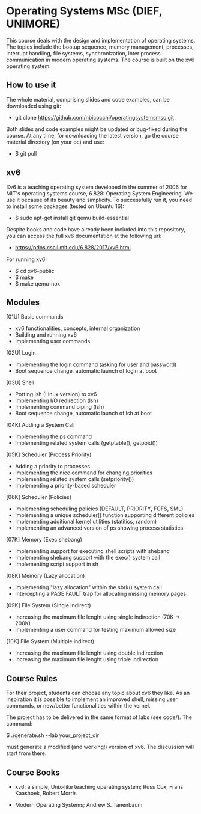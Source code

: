 # Operating Systems MSc (DIEF, UNIMORE) #
This course deals with the design and implementation of operating systems. 
The topics include the bootup sequence, memory management, processes, interrupt handling, file systems, 
synchronization, inter process communication in modern operating systems. 
The course is built on the xv6 operating system.


## How to use it ##
The whole material, comprising slides and code examples, can be downloaded using git:

* git clone https://github.com/nbicocchi/operatingsystemsmsc.git

Both slides and code examples might be updated or bug-fixed during the course. At any time, for downloading the
latest version, go the course material directory (on your pc) and use:

* $ git pull


## xv6 ##
Xv6 is a teaching operating system developed in the summer of 2006 for MIT's operating systems course, 6.828: Operating System Engineering. 
We use it because of its beauty and simplicity. To successfully run it, you need to install some packages (tested on Ubuntu 16):

* $ sudo apt-get install git qemu build-essential 

Despite books and code have already been included into this repository, you can access the full xv6 documentation at the following url:

* https://pdos.csail.mit.edu/6.828/2017/xv6.html

For running xv6:

* $ cd xv6-public
* $ make
* $ make qemu-nox


## Modules ##
[01U] Basic commands

* xv6 functionalities, concepts, internal organization
* Building and running xv6
* Implementing user commands

[02U] Login

* Implementing the login command (asking for user and password)
* Boot sequence change, automatic launch of login at boot

[03U] Shell

* Porting lsh (Linux version) to xv6
* Implementing I/O redirection (lsh)
* Implementing command piping (lsh)
* Boot sequence change, automatic launch of lsh at boot

[04K] Adding a System Call

* Implementing the ps command
* Implementing related system calls (getptable(), getppid())

[05K] Scheduler (Process Priority)

* Adding a priority to processes
* Implementing the nice command for changing priorities
* Implementing related system calls (setpriority())
* Implementing a priority-based scheduler

[06K] Scheduler (Policies)

* Implementing scheduling policies (DEFAULT, PRIORITY, FCFS, SML)
* Implementing a unique scheduler() function supporting different policies
* Implementing additional kernel utilities (statitics, random)
* Implementing an advanced version of ps showing process statistics

[07K] Memory (Exec shebang)

* Implementing support for executing shell scripts with shebang
* Implementing shebang support with the exec() system call
* Implementing script support in sh

[08K] Memory (Lazy allocation)

* Implementing "lazy allocation" within the sbrk() system call
* Intercepting a PAGE FAULT trap for allocating missing memory pages

[09K] File System (Single indirect)

* Increasing the maximum file lenght using single indirection (70K -> 200K)
* Implementing a user command for testing maximum allowed size

[10K] File System (Multiple indirect)

* Increasing the maximum file lenght using double indirection
* Increasing the maximum file lenght using triple indirection

## Course Rules ##
For their project, students can choose any topic about xv6 they like.
As an inspiration it is possible to implement an improved shell, missing user commands, or new/better functionalities
within the kernel.

The project has to be delivered in the same format of labs (see code/). The command: 

$ ./generate.sh --lab your_project_dir 

must generate a modified (and working!) version of xv6. The discussion will start from there.


## Course Books ##
* xv6: a simple, Unix-like teaching operating system; Russ Cox, Frans Kaashoek, Robert Morris 

* Modern Operating Systems; Andrew S. Tanenbaum 
